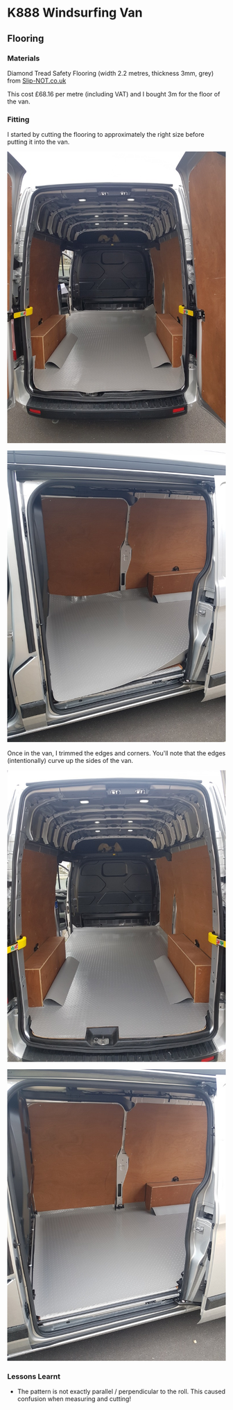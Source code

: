 # K888 Windsurfing Van

## Flooring

### Materials

Diamond Tread Safety Flooring (width 2.2 metres, thickness 3mm, grey) from [Slip-NOT.co.uk](https://www.slip-not.co.uk/products/diamond-tread-safety-flooring-linear-metre?variant=40340554547393)

This cost £68.16 per metre (including VAT) and I bought 3m for the floor of the van.



### Fitting

I started by cutting the flooring to approximately the right size before putting it into the van.

![20210702_143917](img/20210702_143917.jpg)

![20210702_143930](img/20210702_143930.jpg)



Once in the van, I trimmed the edges and corners. You'll note that the edges (intentionally) curve up the sides of the van.

![20210702_152148](img/20210702_152148.jpg)

![20210702_152135](img/20210702_152135.jpg)



### Lessons Learnt

- The pattern is not exactly parallel / perpendicular to the roll. This caused confusion when measuring and cutting!

